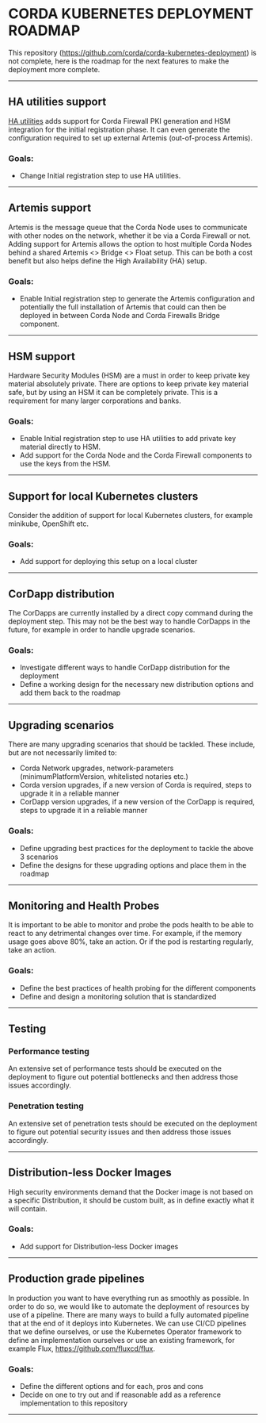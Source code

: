 # CORDA KUBERNETES DEPLOYMENT ROADMAP

This repository (<https://github.com/corda/corda-kubernetes-deployment>) is not complete, here is the roadmap for the next features to make the deployment more complete.

---

## HA utilities support

[HA utilities](<https://docs.corda.r3.com/ha-utilities.html>) adds support for Corda Firewall PKI generation and HSM integration for the initial registration phase. 
It can even generate the configuration required to set up external Artemis (out-of-process Artemis).

### Goals: 

- Change Initial registration step to use HA utilities.

---

## Artemis support

Artemis is the message queue that the Corda Node uses to communicate with other nodes on the network, whether it be via a Corda Firewall or not.
Adding support for Artemis allows the option to host multiple Corda Nodes behind a shared Artemis <> Bridge <> Float setup.
This can be both a cost benefit but also helps define the High Availability (HA) setup.

### Goals: 

- Enable Initial registration step to generate the Artemis configuration and potentially the full installation of Artemis that could can then be deployed in between Corda Node and Corda Firewalls Bridge component.

---

## HSM support

Hardware Security Modules (HSM) are a must in order to keep private key material absolutely private. 
There are options to keep private key material safe, but by using an HSM it can be completely private.
This is a requirement for many larger corporations and banks.

### Goals: 

- Enable Initial registration step to use HA utilities to add private key material directly to HSM.
- Add support for the Corda Node and the Corda Firewall components to use the keys from the HSM.

---

## Support for local Kubernetes clusters

Consider the addition of support for local Kubernetes clusters, for example minikube, OpenShift etc.

### Goals: 

- Add support for deploying this setup on a local cluster

---

## CorDapp distribution

The CorDapps are currently installed by a direct copy command during the deployment step.
This may not be the best way to handle CorDapps in the future, for example in order to handle upgrade scenarios.

### Goals:

- Investigate different ways to handle CorDapp distribution for the deployment
- Define a working design for the necessary new distribution options and add them back to the roadmap

---

## Upgrading scenarios

There are many upgrading scenarios that should be tackled. These include, but are not necessarily limited to:

- Corda Network upgrades, network-parameters (minimumPlatformVersion, whitelisted notaries etc.)
- Corda version upgrades, if a new version of Corda is required, steps to upgrade it in a reliable manner
- CorDapp version upgrades, if a new version of the CorDapp is required, steps to upgrade it in a reliable manner

### Goals:

- Define upgrading best practices for the deployment to tackle the above 3 scenarios
- Define the designs for these upgrading options and place them in the roadmap

---

## Monitoring and Health Probes

It is important to be able to monitor and probe the pods health to be able to react to any detrimental changes over time.
For example, if the memory usage goes above 80%, take an action. Or if the pod is restarting regularly, take an action.

### Goals: 

- Define the best practices of health probing for the different components
- Define and design a monitoring solution that is standardized

---

## Testing

### Performance testing

An extensive set of performance tests should be executed on the deployment to figure out potential bottlenecks and then address those issues accordingly.

### Penetration testing

An extensive set of penetration tests should be executed on the deployment to figure out potential security issues and then address those issues accordingly.

---

## Distribution-less Docker Images

High security environments demand that the Docker image is not based on a specific Distribution, it should be custom built, as in define exactly what it will contain.

### Goals:

- Add support for Distribution-less Docker images

---

## Production grade pipelines

In production you want to have everything run as smoothly as possible. In order to do so, we would like to automate the deployment of resources by use of a pipeline.
There are many ways to build a fully automated pipeline that at the end of it deploys into Kubernetes.
We can use CI/CD pipelines that we define ourselves, or use the Kubernetes Operator framework to define an implementation ourselves or use an existing framework, for example Flux, https://github.com/fluxcd/flux.

### Goals:

- Define the different options and for each, pros and cons
- Decide on one to try out and if reasonable add as a reference implementation to this repository

---
